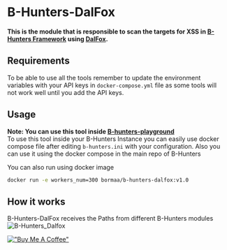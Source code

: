 # B-Hunters-DalFox

**This is the module that is responsible to scan the targets for XSS in [B-Hunters Framework](https://github.com/B-Hunters/B-Hunters) using [DalFox](https://github.com/hahwul/dalfox).**


## Requirements

To be able to use all the tools remember to update the environment variables with your API keys in `docker-compose.yml` file as some tools will not work well until you add the API keys.

## Usage 

**Note: You can use this tool inside [B-hunters-playground](https://github.com/B-Hunters/B-Hunters-playground)**   
To use this tool inside your B-Hunters Instance you can easily use docker compose file after editing `b-hunters.ini` with your configuration.
Also you can use it using the docker compose in the main repo of B-Hunters

You can also run using docker image
```bash
docker run -e workers_num=300 bormaa/b-hunters-dalfox:v1.0
```

## How it works

B-Hunters-DalFox receives the Paths from different B-Hunters modules 
![B-Hunters_Dalfox](https://i.imgur.com/ReVG3rp.png)

[!["Buy Me A Coffee"](https://www.buymeacoffee.com/assets/img/custom_images/orange_img.png)](https://www.buymeacoffee.com/bormaa)
